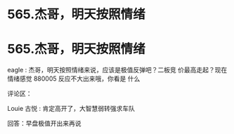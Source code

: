 # 565.杰哥，明天按照情绪

# 565.杰哥，明天按照情绪

eagle : 杰哥，明天按照情绪来说，应该是极值反弹吧？二板竞 价最高走起？现在情绪感觉 880005 反应不大出来哦，你看是 什么

评论区：

Louie 古悦 : 肯定高开了，大智慧弱转强求车队

回答：早盘极值开出来再说
